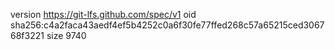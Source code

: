 version https://git-lfs.github.com/spec/v1
oid sha256:c4a2faca43aedf4ef5b4252c0a6f30fe77ffed268c57a65215ced306768f3221
size 9740
